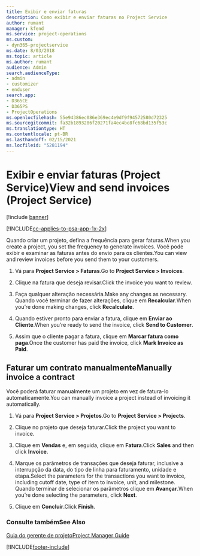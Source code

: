 ```yaml
---
title: Exibir e enviar faturas
description: Como exibir e enviar faturas no Project Service
author: rumant
manager: kfend
ms.service: project-operations
ms.custom:
- dyn365-projectservice
ms.date: 8/03/2018
ms.topic: article
ms.author: rumant
audience: Admin
search.audienceType:
- admin
- customizer
- enduser
search.app:
- D365CE
- D365PS
- ProjectOperations
ms.openlocfilehash: 55e94386ec086e369ec4e9df9f94572580d72325
ms.sourcegitcommit: fa32b1893286f20271fa4ec4be8fc68bd135f53c
ms.translationtype: HT
ms.contentlocale: pt-BR
ms.lasthandoff: 02/15/2021
ms.locfileid: "5281194"
---
```

# <a name="view-and-send-invoices-project-service"></a><span data-ttu-id="db4c1-103">Exibir e enviar faturas (Project Service)</span><span class="sxs-lookup"><span data-stu-id="db4c1-103">View and send invoices (Project Service)</span></span>

[!include [banner](../includes/psa-now-project-operations.md)]

[!INCLUDE[cc-applies-to-psa-app-1x-2x](../includes/cc-applies-to-psa-app-1x-2x.md)]

<span data-ttu-id="db4c1-104">Quando criar um projeto, defina a frequência para gerar faturas.</span><span class="sxs-lookup"><span data-stu-id="db4c1-104">When you create a project, you set the frequency to generate invoices.</span></span> <span data-ttu-id="db4c1-105">Você pode exibir e examinar as faturas antes do envio para os clientes.</span><span class="sxs-lookup"><span data-stu-id="db4c1-105">You can view and review invoices before you send them to your customers.</span></span>  
  
1.  <span data-ttu-id="db4c1-106">Vá para **Project Service > Faturas**.</span><span class="sxs-lookup"><span data-stu-id="db4c1-106">Go to **Project Service > Invoices**.</span></span>  
  
2.  <span data-ttu-id="db4c1-107">Clique na fatura que deseja revisar.</span><span class="sxs-lookup"><span data-stu-id="db4c1-107">Click the invoice you want to review.</span></span>  
  
3.  <span data-ttu-id="db4c1-108">Faça qualquer alteração necessária.</span><span class="sxs-lookup"><span data-stu-id="db4c1-108">Make any changes as necessary.</span></span> <span data-ttu-id="db4c1-109">Quando você terminar de fazer alterações, clique em **Recalcular**.</span><span class="sxs-lookup"><span data-stu-id="db4c1-109">When you’re done making changes, click **Recalculate**.</span></span>  
  
4.  <span data-ttu-id="db4c1-110">Quando estiver pronto para enviar a fatura, clique em **Enviar ao Cliente**.</span><span class="sxs-lookup"><span data-stu-id="db4c1-110">When you’re ready to send the invoice, click **Send to Customer**.</span></span>  
  
5.  <span data-ttu-id="db4c1-111">Assim que o cliente pagar a fatura, clique em **Marcar fatura como paga**.</span><span class="sxs-lookup"><span data-stu-id="db4c1-111">Once the customer has paid the invoice, click **Mark Invoice as Paid**.</span></span>  
  
## <a name="manually-invoice-a-contract"></a><span data-ttu-id="db4c1-112">Faturar um contrato manualmente</span><span class="sxs-lookup"><span data-stu-id="db4c1-112">Manually invoice a contract</span></span>  
 <span data-ttu-id="db4c1-113">Você poderá faturar manualmente um projeto em vez de fatura-lo automaticamente.</span><span class="sxs-lookup"><span data-stu-id="db4c1-113">You can manually invoice a project instead of invoicing it automatically.</span></span>  
  
1.  <span data-ttu-id="db4c1-114">Vá para **Project Service > Projetos**.</span><span class="sxs-lookup"><span data-stu-id="db4c1-114">Go to **Project Service > Projects**.</span></span>  
  
2.  <span data-ttu-id="db4c1-115">Clique no projeto que deseja faturar.</span><span class="sxs-lookup"><span data-stu-id="db4c1-115">Click the project you want to invoice.</span></span>  
  
3.  <span data-ttu-id="db4c1-116">Clique em **Vendas** e, em seguida, clique em **Fatura**.</span><span class="sxs-lookup"><span data-stu-id="db4c1-116">Click **Sales** and then click **Invoice**.</span></span>  
  
4.  <span data-ttu-id="db4c1-117">Marque os parâmetros de transações que deseja faturar, inclusive a interrupção da data, do tipo de linha para faturamento, unidade e etapa.</span><span class="sxs-lookup"><span data-stu-id="db4c1-117">Select the parameters for the transactions you want to invoice, including cutoff date, type of item to invoice, unit, and milestone.</span></span> <span data-ttu-id="db4c1-118">Quando terminar de selecionar os parâmetros clique em **Avançar**.</span><span class="sxs-lookup"><span data-stu-id="db4c1-118">When you’re done selecting the parameters, click **Next**.</span></span>  
  
5.  <span data-ttu-id="db4c1-119">Clique em **Concluir**.</span><span class="sxs-lookup"><span data-stu-id="db4c1-119">Click **Finish**.</span></span>  
  
### <a name="see-also"></a><span data-ttu-id="db4c1-120">Consulte também</span><span class="sxs-lookup"><span data-stu-id="db4c1-120">See Also</span></span>  
 [<span data-ttu-id="db4c1-121">Guia do gerente de projeto</span><span class="sxs-lookup"><span data-stu-id="db4c1-121">Project Manager Guide</span></span>](../psa/project-manager-guide.md)


[!INCLUDE[footer-include](../includes/footer-banner.md)]